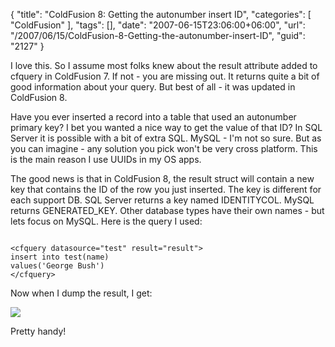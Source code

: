 {
	"title": "ColdFusion 8: Getting the autonumber insert ID",
	"categories": [
		"ColdFusion"
	],
	"tags": [],
	"date": "2007-06-15T23:06:00+06:00",
	"url": "/2007/06/15/ColdFusion-8-Getting-the-autonumber-insert-ID",
	"guid": "2127"
}

I love this. So I assume most folks knew about the result attribute added to cfquery in ColdFusion 7. If not - you are missing out. It returns quite a bit of good information about your query. But best of all - it was updated in ColdFusion 8.
<!--more-->
Have you ever inserted a record into a table that used an autonumber primary key? I bet you wanted a nice way to get the value of that ID? In SQL Server it is possible with a bit of extra SQL. MySQL - I'm not so sure. But as you can imagine - any solution you pick won't be very cross platform. This is the main reason I use UUIDs in my OS apps.

The good news is that in ColdFusion 8, the result struct will contain a new key that contains the ID of the row you just inserted. The key is different for each support DB. SQL Server returns a key named IDENTITYCOL. MySQL returns GENERATED_KEY. Other database types have their own names - but lets focus on MySQL. Here is the query I used:

<code>
&lt;cfquery datasource="test" result="result"&gt;
insert into test(name)
values('George Bush')
&lt;/cfquery&gt;
</code>

Now when I dump the result, I get: 

<img src="http://static.raymondcamden.com/images//sqldump.png">

Pretty handy!